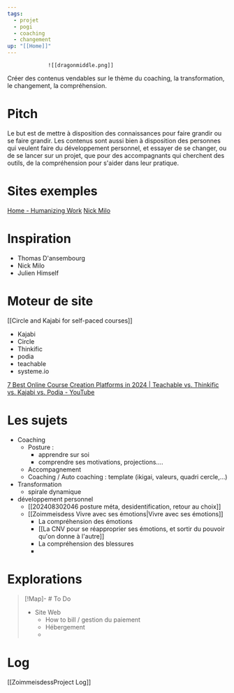 ```yaml
---
tags:
  - projet
  - pogi
  - coaching
  - changement
up: "[[Home]]"
---
```

                 ![[dragonmiddle.png]]

Créer des contenus vendables sur le thème du coaching, la transformation, le changement, la compréhension.
# Pitch

Le but est de mettre à disposition des connaissances pour faire grandir ou se faire grandir. Les contenus sont aussi bien à disposition des personnes qui veulent faire du développement personnel, et essayer de se changer, ou de se lancer sur un projet, que pour des accompagnants qui cherchent des outils, de la compréhension pour s'aider dans leur pratique.

# Sites exemples

[Home - Humanizing Work](https://www.humanizingwork.com/)
[Nick Milo](https://www.linkingyourthinking.com/)

# Inspiration

* Thomas D'ansembourg
* Nick Milo
* Julien Himself

# Moteur de site

[[Circle and Kajabi for self-paced courses]]

* Kajabi
* Circle
* Thinkific
* podia
* teachable
* systeme.io

[7 Best Online Course Creation Platforms in 2024 | Teachable vs. Thinkific vs. Kajabi vs. Podia - YouTube](https://www.youtube.com/watch?v=eTzGAIzP3sc)


# Les sujets

* Coaching
	* Posture :
		* apprendre sur soi
		* comprendre ses motivations, projections....
	* Accompagnement
	* Coaching / Auto coaching : template (ikigai, valeurs, quadri cercle,...)
* Transformation
	* spirale dynamique
* développement personnel
	* [[202408302046 posture méta, desidentification, retour au choix]]
	* [[Zoimmeisdess Vivre avec ses émotions|Vivre avec ses émotions]]
		* La compréhension des émotions
		* [[La CNV pour se réapproprier ses émotions, et sortir du pouvoir qu'on donne à l'autre]]
		* La compréhension des blessures
		* 

# Explorations

> [!Map]- # To Do
>  * Site Web
> 	 * How to bill / gestion du paiement
> 	 * Hébergement
> 	 * 
>  


# Log
[[ZoimmeisdessProject Log]]

